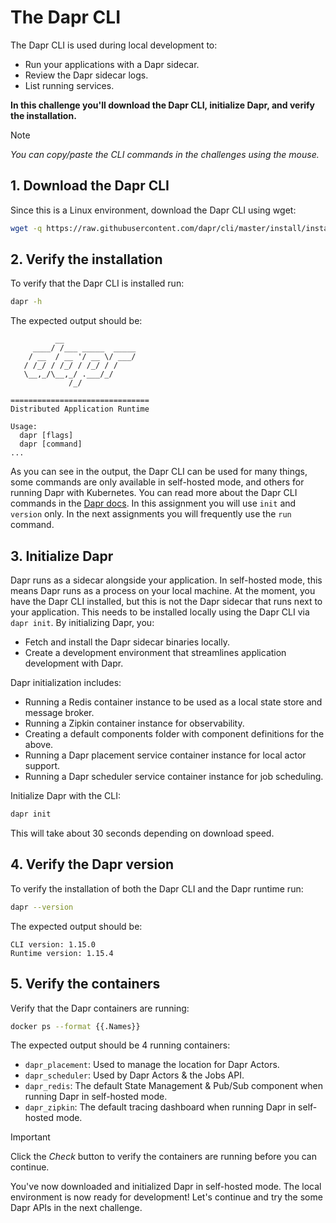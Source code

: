 # The Dapr CLI

 The Dapr CLI is used during local development to:
 - Run your applications with a Dapr sidecar.
 - Review the Dapr sidecar logs.
 - List running services.

**In this challenge you'll download the Dapr CLI, initialize Dapr, and verify the installation.**

> [!NOTE]
> *You can copy/paste the CLI commands in the challenges using the mouse.*

## 1. Download the Dapr CLI


Since this is a Linux environment, download the Dapr CLI using wget:

```bash
wget -q https://raw.githubusercontent.com/dapr/cli/master/install/install.sh -O - | /bin/bash
```

## 2. Verify the installation

To verify that the Dapr CLI is installed run:

```bash
dapr -h
```

The expected output should be:

```output
          __
     ____/ /___ _____  _____
    / __  / __ '/ __ \/ ___/
   / /_/ / /_/ / /_/ / /
   \__,_/\__,_/ .___/_/
             /_/

===============================
Distributed Application Runtime

Usage:
  dapr [flags]
  dapr [command]
...
```

As you can see in the output, the Dapr CLI can be used for many things, some commands are only available in self-hosted mode, and others for running Dapr with Kubernetes. You can read more about the Dapr CLI commands in the [Dapr docs](https://docs.dapr.io/reference/cli/). In this assignment you will use `init` and `version` only. In the next assignments you will frequently use the `run` command.

## 3. Initialize Dapr

Dapr runs as a sidecar alongside your application. In self-hosted mode, this means Dapr runs as a process on your local machine. At the moment, you have the Dapr CLI installed, but this is not the Dapr sidecar that runs next to your application. This needs to be installed locally using the Dapr CLI via `dapr init`. By initializing Dapr, you:
- Fetch and install the Dapr sidecar binaries locally.
- Create a development environment that streamlines application development with Dapr.

Dapr initialization includes:
- Running a Redis container instance to be used as a local state store and message broker.
- Running a Zipkin container instance for observability.
- Creating a default components folder with component definitions for the above.
- Running a Dapr placement service container instance for local actor support.
- Running a Dapr scheduler service container instance for job scheduling.

Initialize Dapr with the CLI:

```bash
dapr init
```
This will take about 30 seconds depending on download speed.

## 4. Verify the Dapr version

To verify the installation of both the Dapr CLI and the Dapr runtime run:

```bash
dapr --version
```

The expected output should be:

```output
CLI version: 1.15.0
Runtime version: 1.15.4
```

## 5. Verify the containers

Verify that the Dapr containers are running:

```bash
docker ps --format {{.Names}}
```

The expected output should be 4 running containers:
- `dapr_placement`: Used to manage the location for Dapr Actors.
- `dapr_scheduler`: Used by Dapr Actors & the Jobs API.
- `dapr_redis`: The default State Management & Pub/Sub component when running Dapr in self-hosted mode.
- `dapr_zipkin`:  The default tracing dashboard when running Dapr in self-hosted mode.

> [!IMPORTANT]
> Click the *Check* button to verify the containers are running before you can continue.

You've now downloaded and initialized Dapr in self-hosted mode. The local environment is now ready for development! Let's continue and try the some Dapr APIs in the next challenge.
